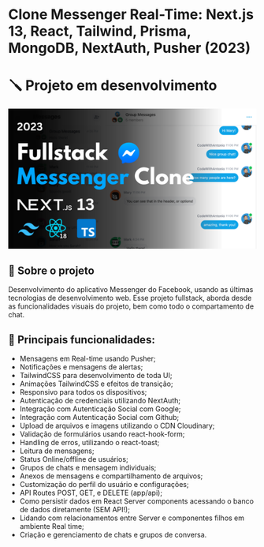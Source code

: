 # Clone Messenger Real-Time: Next.js 13, React, Tailwind, Prisma, MongoDB, NextAuth, Pusher (2023)

# 🪛 Projeto em desenvolvimento

![Preview](.github/capa.png)

## 🔖 Sobre o projeto

Desenvolvimento do aplicativo Messenger do Facebook, usando as últimas tecnologias de desenvolvimento web. Esse projeto fullstack, aborda desde as funcionalidades visuais do projeto, bem como todo o compartamento de chat.

## 🚀 Principais funcionalidades:

- Mensagens em Real-time usando Pusher;
- Notificações e mensagens de alertas;
- TailwindCSS para desenvolvimento de toda UI;
- Animações TailwindCSS e efeitos de transição;
- Responsivo para todos os dispositivos;
- Autenticação de credenciais utilizando NextAuth;
- Integração com Autenticação Social com Google;
- Integração com Autenticação Social com Github;
- Upload de arquivos e imagens utilizando o CDN Cloudinary;
- Validação de formulários usando react-hook-form;
- Handling de erros, utilizando o react-toast;
- Leitura de mensagens;
- Status Online/offline de usuários;
- Grupos de chats e mensagem individuais;
- Anexos de mensagens e compartilhamento de arquivos;
- Customização do perfil do usuário e configurações;
- API Routes POST, GET, e DELETE (app/api);
- Como persistir dados em React Server components acessando o banco de dados diretamente (SEM API!);
- Lidando com relacionamentos entre Server e componentes filhos em ambiente Real time;
- Criação e gerenciamento de chats e grupos de conversa.
